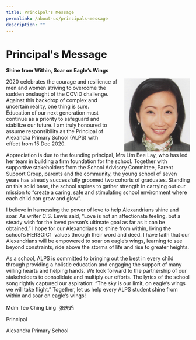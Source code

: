 ```yaml
---
title: Principal's Message
permalink: /about-us/principals-message
description: ""
---
```

# **Principal's Message**


**Shine from Within, Soar on Eagle’s Wings**  

<img src="/images/Principal%20Photo.jpg" style="width:180px;height:200px;margin-left:15px;" align = "right">

2020 celebrates the courage and resilience of men and women striving to overcome the sudden onslaught of the COVID challenge. Against this backdrop of complex and uncertain reality, one thing is sure. Education of our next generation must continue as a priority to safeguard and stabilize our future. I am truly honoured to assume responsibility as the Principal of Alexandra Primary School (ALPS) with effect from 15 Dec 2020.

  

Appreciation is due to the founding principal, Mrs Lim Bee Lay, who has led her team in building a firm foundation for the school. Together with supportive stakeholders from the School Advisory Committee, Parent Support Group, parents and the community, the young school of seven years has already successfully groomed two cohorts of graduates. Standing on this solid base, the school aspires to gather strength in carrying out our mission to “create a caring, safe and stimulating school environment where each child can grow and glow”.

  

I believe in harnessing the power of love to help Alexandrians shine and soar. As writer C.S. Lewis said, “Love is not an affectionate feeling, but a steady wish for the loved person’s ultimate goal as far as it can be obtained.” I hope for our Alexandrians to shine from within, living the school’s HER3OIC1  values through their word and deed. I have faith that our Alexandrians will be empowered to soar on eagle’s wings, learning to see beyond constraints, ride above the storms of life and rise to greater heights.

  

As a school, ALPS is committed to bringing out the best in every child through providing a holistic education and engaging the support of many willing hearts and helping hands. We look forward to the partnership of our stakeholders to consolidate and multiply our efforts. The lyrics of the school song rightly captured our aspiration: “The sky is our limit, on eagle’s wings we will take flight.” Together, let us help every ALPS student shine from within and soar on eagle’s wings! 

  

Mdm Teo Ching Ling  张庆玲

Principal

Alexandra Primary School